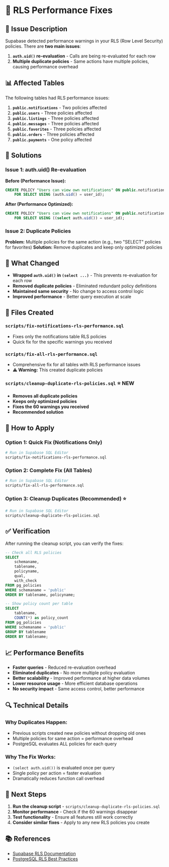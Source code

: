 # 🔧 RLS Performance Fixes

## 🚨 Issue Description

Supabase detected performance warnings in your RLS (Row Level Security) policies. There are **two main issues**:

1. **`auth.uid()` re-evaluation** - Calls are being re-evaluated for each row
2. **Multiple duplicate policies** - Same actions have multiple policies, causing performance overhead

## 📊 Affected Tables

The following tables had RLS performance issues:

1. **`public.notifications`** - Two policies affected
2. **`public.users`** - Three policies affected  
3. **`public.listings`** - Three policies affected
4. **`public.messages`** - Three policies affected
5. **`public.favorites`** - Three policies affected
6. **`public.orders`** - Three policies affected
7. **`public.payments`** - One policy affected

## 🔧 Solutions

### **Issue 1: auth.uid() Re-evaluation**

**Before (Performance Issue):**
```sql
CREATE POLICY "Users can view own notifications" ON public.notifications
    FOR SELECT USING (auth.uid() = user_id);
```

**After (Performance Optimized):**
```sql
CREATE POLICY "Users can view own notifications" ON public.notifications
    FOR SELECT USING ((select auth.uid()) = user_id);
```

### **Issue 2: Duplicate Policies**

**Problem:** Multiple policies for the same action (e.g., two "SELECT" policies for favorites)
**Solution:** Remove duplicates and keep only optimized policies

## 🎯 What Changed

- **Wrapped `auth.uid()` in `(select ...)`** - This prevents re-evaluation for each row
- **Removed duplicate policies** - Eliminated redundant policy definitions
- **Maintained same security** - No change to access control logic
- **Improved performance** - Better query execution at scale

## 📁 Files Created

### **`scripts/fix-notifications-rls-performance.sql`**
- Fixes only the notifications table RLS policies
- Quick fix for the specific warnings you received

### **`scripts/fix-all-rls-performance.sql`**
- Comprehensive fix for all tables with RLS performance issues
- **⚠️ Warning:** This created duplicate policies

### **`scripts/cleanup-duplicate-rls-policies.sql`** ⭐ **NEW**
- **Removes all duplicate policies**
- **Keeps only optimized policies**
- **Fixes the 60 warnings you received**
- **Recommended solution**

## 🚀 How to Apply

### **Option 1: Quick Fix (Notifications Only)**
```bash
# Run in Supabase SQL Editor
scripts/fix-notifications-rls-performance.sql
```

### **Option 2: Complete Fix (All Tables)**
```bash
# Run in Supabase SQL Editor
scripts/fix-all-rls-performance.sql
```

### **Option 3: Cleanup Duplicates (Recommended)** ⭐
```bash
# Run in Supabase SQL Editor
scripts/cleanup-duplicate-rls-policies.sql
```

## ✅ Verification

After running the cleanup script, you can verify the fixes:

```sql
-- Check all RLS policies
SELECT 
    schemaname,
    tablename,
    policyname,
    qual,
    with_check
FROM pg_policies 
WHERE schemaname = 'public'
ORDER BY tablename, policyname;

-- Show policy count per table
SELECT 
    tablename,
    COUNT(*) as policy_count
FROM pg_policies 
WHERE schemaname = 'public'
GROUP BY tablename
ORDER BY tablename;
```

## 📈 Performance Benefits

- **Faster queries** - Reduced re-evaluation overhead
- **Eliminated duplicates** - No more multiple policy evaluation
- **Better scalability** - Improved performance at higher data volumes
- **Lower resource usage** - More efficient database operations
- **No security impact** - Same access control, better performance

## 🔍 Technical Details

### **Why Duplicates Happen:**
- Previous scripts created new policies without dropping old ones
- Multiple policies for same action = performance overhead
- PostgreSQL evaluates ALL policies for each query

### **Why The Fix Works:**
- `(select auth.uid())` is evaluated once per query
- Single policy per action = faster evaluation
- Dramatically reduces function call overhead

## 🎯 Next Steps

1. **Run the cleanup script** - `scripts/cleanup-duplicate-rls-policies.sql`
2. **Monitor performance** - Check if the 60 warnings disappear
3. **Test functionality** - Ensure all features still work correctly
4. **Consider similar fixes** - Apply to any new RLS policies you create

## 📚 References

- [Supabase RLS Documentation](https://supabase.com/docs/guides/database/postgres/row-level-security#call-functions-with-select)
- [PostgreSQL RLS Best Practices](https://www.postgresql.org/docs/current/ddl-rowsecurity.html) 